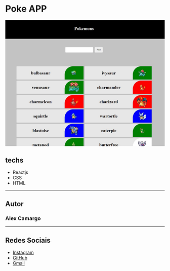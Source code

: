 # Poke APP

<img src="./demo.jpg" alt="poke app demo">


## techs

- Reactjs
- CSS
- HTML
---
## Autor

### Alex Camargo
---
## Redes Sociais

 - <a href="https://www.instagram.com/oalexcamargo/">Instagram</a>
 - <a href="https://github.com/Alexxcamargo1000/">GitHub</a>
 - <a href="mailto:alexxcamargo1000@gmail.com">Gmail</a>
